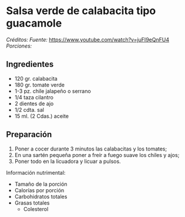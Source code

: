 # Salsa verde de calabacita tipo guacamole

*Créditos:*
*Fuente:* https://www.youtube.com/watch?v=juFI9eQnFU4
*Porciones:*


## Ingredientes

- 120 gr. calabacita
- 180 gr. tomate verde
- 1-3 pz. chile jalapeño o serrano
- 1/4 taza cilantro
- 2 dientes de ajo
- 1/2 cdta. sal
- 15 ml. (2 Cdas.) aceite


## Preparación

1. Poner a cocer durante 3 minutos las calabacitas y los tomates;
2. En una sartén pequeña poner a freír a fuego suave los chiles y ajos;
3. Poner todo en la licuadora y licuar a pulsos.


Información nutrimental:

- Tamaño de la porción
- Calorías por porción
- Carbohidratos totales
- Grasas totales
  - Colesterol

